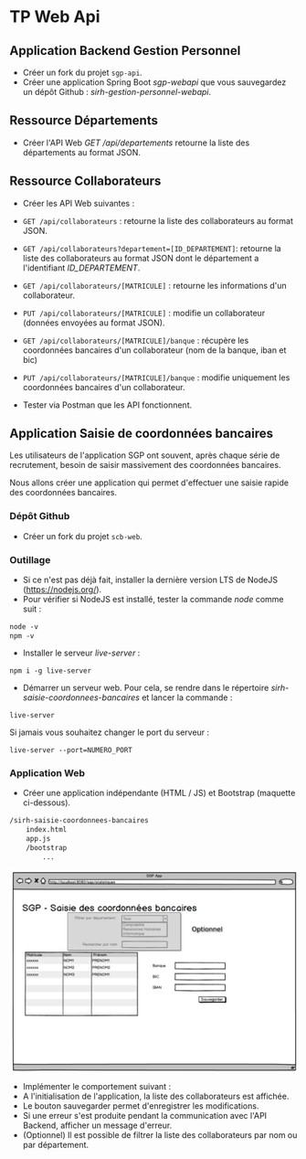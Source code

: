 # TP Web Api

## Application Backend Gestion Personnel

* Créer un fork du projet `sgp-api`.
* Créer une application Spring Boot _sgp-webapi_ que vous sauvegardez un dépôt Github : _sirh-gestion-personnel-webapi_.

## Ressource Départements

* Créer l'API Web _GET /api/departements_ retourne la liste des départements au format JSON.

## Ressource Collaborateurs

* Créer les API Web suivantes :
 * `GET /api/collaborateurs`  : retourne la liste des collaborateurs au format JSON.
 * `GET /api/collaborateurs?departement=[ID_DEPARTEMENT]`: retourne la liste des collaborateurs au format JSON dont le département a l'identifiant _ID_DEPARTEMENT_.
 * `GET /api/collaborateurs/[MATRICULE]` : retourne les informations d'un collaborateur.
 * `PUT /api/collaborateurs/[MATRICULE]` : modifie un collaborateur (données envoyées au format JSON).
 * `GET /api/collaborateurs/[MATRICULE]/banque` : récupère les coordonnées bancaires d'un collaborateur (nom de la banque, iban et bic)
 * `PUT /api/collaborateurs/[MATRICULE]/banque` : modifie uniquement les coordonnées bancaires d'un collaborateur.

* Tester via Postman que les API fonctionnent.

## Application Saisie de coordonnées bancaires

Les utilisateurs de l'application SGP ont souvent, après chaque série de recrutement, besoin de saisir massivement des coordonnées bancaires.

Nous allons créer une application qui permet d'effectuer une saisie rapide des coordonnées bancaires.

### Dépôt Github

* Créer un fork du projet `scb-web`.

### Outillage
* Si ce n'est pas déjà fait, installer la dernière version LTS de NodeJS (https://nodejs.org/).
 * Pour vérifier si NodeJS est installé, tester la commande _node_ comme suit :

```
node -v
npm -v
```

* Installer le serveur _live-server_ :

```
npm i -g live-server
```

* Démarrer un serveur web. Pour cela, se rendre dans le répertoire _sirh-saisie-coordonnees-bancaires_ et lancer la commande :

```
live-server
```

Si jamais vous souhaitez changer le port du serveur :

```
live-server --port=NUMERO_PORT
```

### Application Web

* Créer une application indépendante (HTML / JS) et Bootstrap (maquette ci-dessous).

```
/sirh-saisie-coordonnees-bancaires
    index.html
    app.js
    /bootstrap
        ...
```

![](images/sgp.05.client.optionnel.png)

* Implémenter le comportement suivant :
 * A l'initialisation de l'application, la liste des collaborateurs est affichée.
 * Le bouton sauvegarder permet d'enregistrer les modifications.
 * Si une erreur s'est produite pendant la communication avec l'API Backend, afficher un message d'erreur.
 * (Optionnel) Il est possible de filtrer la liste des collaborateurs par nom ou par département.